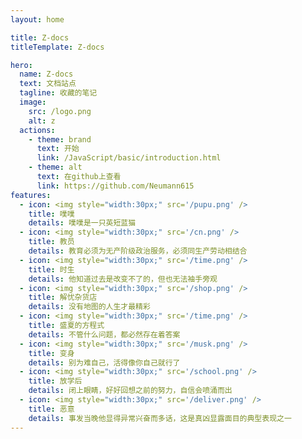 ```yaml
---
layout: home

title: Z-docs
titleTemplate: Z-docs

hero:
  name: Z-docs
  text: 文档站点
  tagline: 收藏的笔记
  image:
    src: /logo.png
    alt: z
  actions:
    - theme: brand
      text: 开始
      link: /JavaScript/basic/introduction.html
    - theme: alt
      text: 在github上查看
      link: https://github.com/Neumann615
features:
  - icon: <img style="width:30px;" src='/pupu.png' />
    title: 噗噗
    details: 噗噗是一只英短蓝猫
  - icon: <img style="width:30px;" src='/cn.png' />
    title: 教员
    details: 教育必须为无产阶级政治服务，必须同生产劳动相结合
  - icon: <img style="width:30px;" src='/time.png' />
    title: 时生
    details: 他知道过去是改变不了的，但也无法袖手旁观
  - icon: <img style="width:30px;" src='/shop.png' />
    title: 解忧杂货店
    details: 没有地图的人生才最精彩
  - icon: <img style="width:30px;" src='/time.png' />
    title: 盛夏的方程式
    details: 不管什么问题，都必然存在着答案
  - icon: <img style="width:30px;" src='/musk.png' />
    title: 变身
    details: 别为难自己，活得像你自己就行了
  - icon: <img style="width:30px;" src='/school.png' />
    title: 放学后
    details: 闭上眼睛，好好回想之前的努力，自信会喷涌而出
  - icon: <img style="width:30px;" src='/deliver.png' />
    title: 恶意
    details: 事发当晚他显得异常兴奋而多话，这是真凶显露面目的典型表现之一
---
```

